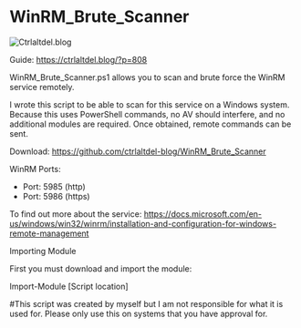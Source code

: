 # WinRM_Brute_Scanner
![Ctrlaltdel.blog](https://ctrla1tdel.files.wordpress.com/2019/04/cropped-thumb-1920-865098.jpg)

Guide: https://ctrlaltdel.blog/?p=808

WinRM_Brute_Scanner.ps1 allows you to scan and brute force the WinRM service remotely.


I wrote this script to be able to scan for this service on a Windows system. Because this uses PowerShell commands, no AV should interfere, and no additional modules are required.  Once obtained, remote commands can be sent.

Download: https://github.com/ctrlaltdel-blog/WinRM_Brute_Scanner

WinRM Ports:

- Port: 5985 (http)
- Port: 5986 (https)


To find out more about the service: https://docs.microsoft.com/en-us/windows/win32/winrm/installation-and-configuration-for-windows-remote-management


Importing Module

First you must download and import the module:

Import-Module [Script location]



#This script was created by myself but I am not responsible for what it is used for. Please only use this on systems that you have approval for. 
